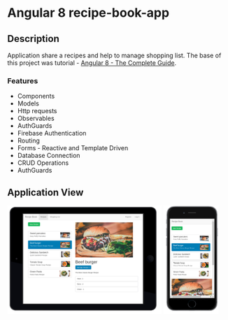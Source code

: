 # Angular 8  recipe-book-app

## Description
Application share a recipes and help to manage shopping list. The base of this project was tutorial - [Angular 8 - The Complete Guide](https://www.udemy.com/course/the-complete-guide-to-angular-2/). 

### Features
* Components
* Models
* Http requests
* Observables
* AuthGuards
* Firebase Authentication
* Routing 
* Forms - Reactive and Template Driven
* Database Connection
* CRUD Operations
* AuthGuards

## Application View

<img src="https://raw.githubusercontent.com/kkosiorowska/recipe-book-app/master/src/assets/images/main-view.png" width="70%"> <img src="https://raw.githubusercontent.com/kkosiorowska/recipe-book-app/master/src/assets/images/main-mobile-view.png" width="25%">

